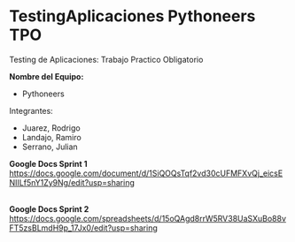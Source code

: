 # TestingAplicaciones Pythoneers TPO
 Testing de Aplicaciones: Trabajo Practico Obligatorio

**Nombre del Equipo:** 

* Pythoneers

Integrantes:

* Juarez, Rodrigo
* Landajo, Ramiro
* Serrano, Julian

**Google Docs Sprint 1** <br /> 
https://docs.google.com/document/d/1SiQOQsTqf2vd30cUFMFXvQj_eicsENIILf5nY1Zy9Ng/edit?usp=sharing <br /><br />

**Google Docs Sprint 2** <br />
https://docs.google.com/spreadsheets/d/15oQAgd8rrW5RV38UaSXuBo88vFT5zsBLmdH9p_17Jx0/edit?usp=sharing
